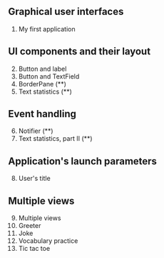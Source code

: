 ## Graphical user interfaces
1. My first application

## UI components and their layout
2. Button and label
3. Button and TextField
4. BorderPane (**)
5. Text statistics (**)

## Event handling
6. Notifier (**)
7. Text statistics, part II (**)

## Application's launch parameters
8. User's title

## Multiple views
9. Multiple views
10. Greeter
11. Joke
12. Vocabulary practice
13. Tic tac toe
